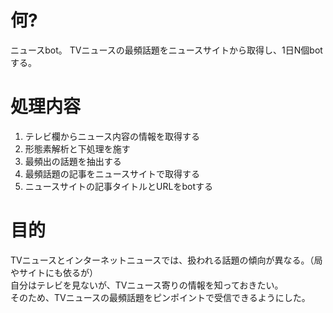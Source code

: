 # 何?
ニュースbot。
TVニュースの最頻話題をニュースサイトから取得し、1日N個botする。

# 処理内容
1. テレビ欄からニュース内容の情報を取得する
2. 形態素解析と下処理を施す
3. 最頻出の話題を抽出する
4. 最頻話題の記事をニュースサイトで取得する
5. ニュースサイトの記事タイトルとURLをbotする

# 目的
TVニュースとインターネットニュースでは、扱われる話題の傾向が異なる。（局やサイトにも依るが）  
自分はテレビを見ないが、TVニュース寄りの情報を知っておきたい。  
そのため、TVニュースの最頻話題をピンポイントで受信できるようにした。

